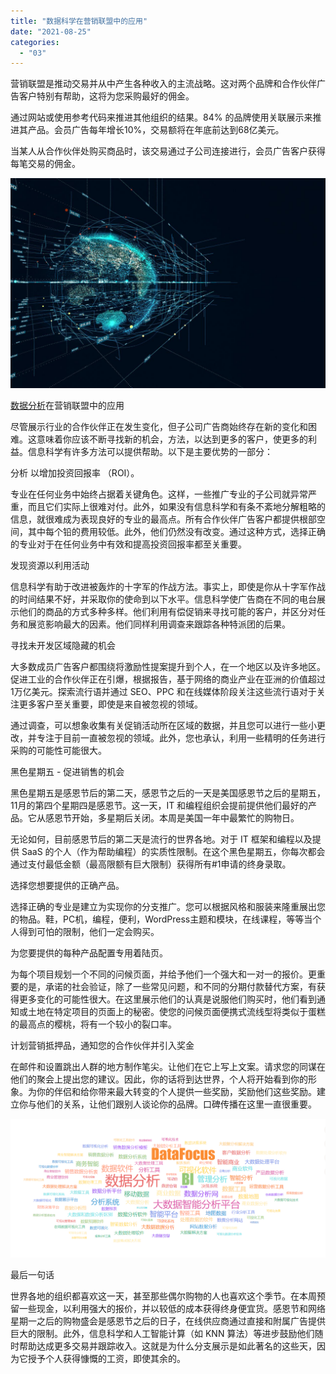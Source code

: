 ```yaml
---
title: "数据科学在营销联盟中的应用"
date: "2021-08-25"
categories: 
  - "03"
---
```


营销联盟是推动交易并从中产生各种收入的主流战略。这对两个品牌和合作伙伴广告客户特别有帮助，这将为您采购最好的佣金。

通过网站或使用参考代码来推进其他组织的结果。84% 的品牌使用关联展示来推进其产品。会员广告每年增长10%，交易额将在年底前达到68亿美元。

当某人从合作伙伴处购买商品时，该交易通过子公司连接进行，会员广告客户获得每笔交易的佣金。

![数据分析](images/r695d9113a971f5c458ce9999c59c7a5b.jpeg)

[数据分析](https://www.datafocus.ai)在营销联盟中的应用

尽管展示行业的合作伙伴正在发生变化，但子公司广告商始终存在新的变化和困难。这意味着你应该不断寻找新的机会，方法，以达到更多的客户，使更多的利益。信息科学有许多方法可以提供帮助。以下是主要优势的一部分：

分析 以增加投资回报率 （ROI）。

专业在任何业务中始终占据着关键角色。这样，一些推广专业的子公司就异常严重，而且它们实际上很难对付。此外，如果没有信息科学和有条不紊地分解粗略的信息，就很难成为表现良好的专业的最高点。所有合作伙伴广告客户都提供根部空间，其中每个铅的费用较低。此外，他们仍然没有改变。通过这种方式，选择正确的专业对于在任何业务中有效和提高投资回报率都至关重要。

发现资源以利用活动

信息科学有助于改进被轰炸的十字军的作战方法。事实上，即使是你从十字军作战的时间结果不好，并采取你的使命到以下水平。信息科学使广告商在不同的电台展示他们的商品的方式多种多样。他们利用有偿促销来寻找可能的客户，并区分对任务和展览影响最大的因素。他们同样利用调查来跟踪各种特派团的后果。

寻找未开发区域隐藏的机会

大多数成员广告客户都围绕将激励性提案提升到个人，在一个地区以及许多地区。促进工业的合作伙伴正在引爆，根据报告，基于网络的商业产业在亚洲的价值超过1万亿美元。探索流行语并通过 SEO、PPC 和在线媒体阶段关注这些流行语对于关注更多客户至关重要，即使是来自被忽视的领域。

通过调查，可以想象收集有关促销活动所在区域的数据，并且您可以进行一些小更改，并专注于目前一直被忽视的领域。此外，您也承认，利用一些精明的任务进行采购的可能性可能很大。

黑色星期五 - 促进销售的机会

黑色星期五是感恩节后的第二天，感恩节之后的一天是美国感恩节之后的星期五，11月的第四个星期四是感恩节。这一天，IT 和编程组织会提前提供他们最好的产品。它从感恩节开始，多星期后关闭。本周是美国一年中最繁忙的购物日。

无论如何，目前感恩节后的第二天是流行的世界各地。对于 IT 框架和编程以及提供 SaaS 的个人（作为帮助编程）的实质性限制。在这个黑色星期五，你每次都会通过支付最低金额（最高限额有巨大限制）获得所有#1申请的终身录取。

选择您想要提供的正确产品。

选择正确的专业是建立为实现你的分支推广。您可以根据风格和服装来隆重展出您的物品。鞋，PC机，编程，便利，WordPress主题和模块，在线课程，等等当个人得到可怕的限制，他们一定会购买。

为您要提供的每种产品配置专用着陆页。

为每个项目规划一个不同的问候页面，并给予他们一个强大和一对一的报价。更重要的是，承诺的社会验证，除了一些常见问题，和不同的分期付款替代方案，有获得更多变化的可能性很大。在这里展示他们的认真是说服他们购买时，他们看到通知或土地在特定项目的页面上的秘密。使您的问候页面便携式流线型将类似于蛋糕的最高点的樱桃，将有一个较小的裂口率。

计划营销抵押品，通知您的合作伙伴并引入奖金

在邮件和设置跳出人群的地方制作笔尖。让他们在它上写上文案。请求您的同谋在他们的聚会上提出您的建议。因此，你的话将到达世界，个人将开始看到你的形象。为你的伴侣和给你带来最大转变的个人提供一些奖励，奖励他们这些奖励。建立你与他们的关系，让他们跟别人谈论你的品牌。口碑传播在这里一直很重要。

![84e38ca78515.png](images/84e38ca78515-png.png)

最后一句话

世界各地的组织都喜欢这一天，甚至那些偶尔购物的人也喜欢这个季节。在本周预留一些现金，以利用强大的报价，并以较低的成本获得终身便宜货。感恩节和网络星期一之后的购物盛会是感恩节之后的日子，在线供应商通过直接和附属广告提供巨大的限制。此外，信息科学和人工智能计算（如 KNN 算法）等进步鼓励他们随时帮助达成更多交易并跟踪收入。这就是为什么分支展示是如此著名的这些天，因为它授予个人获得慷慨的工资，即使其余的。
